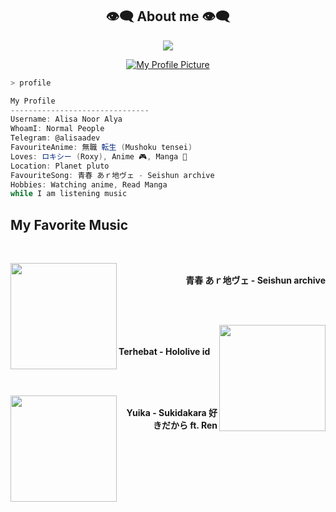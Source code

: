 <h2 align="center"> 👁️‍🗨️ About me 👁️‍🗨️ </h2>

<p align="center">
   <img src="https://komarev.com/ghpvc/?username=alisaadev&color=brightgreen&style=plastic&label=%F0%9F%91%80+Profile+Views">
</p>

<div align="center">

   [![My Profile Picture](https://i.postimg.cc/YS2hHybs/IMG-20250719-WA0004.jpg)](https://github.com/alisaadev/cerydra)

</div>

```sh
> profile
```

```csharp
My Profile
-------------------------------
Username: Alisa Noor Alya
WhoamI: Normal People
Telegram: @alisaadev
FavouriteAnime: 無職 転生 (Mushoku tensei)
Loves: ロキシー (Roxy), Anime 🎮, Manga 🎹
Location: Planet pluto
FavouriteSong: 青春 あｒ地ヴェ - Seishun archive
Hobbies: Watching anime, Read Manga 
while I am listening music
```

<div>

## My Favorite Music

<br>

<p align="right"><a href = "https://youtu.be/YzQCNmk3YYA?si=mAaGIQdqHCOVUlcb"><img src = "https://i.ytimg.com/vi/YzQCNmk3YYA/maxresdefault.jpg" width = "170" align = "left"/></a><b><br>青春 あｒ地ヴェ - Seishun archive</b></p>

<br>
<br>

<p align="left"><a href = "https://youtu.be/PaOMF-g1ZWU?si=R4BxcAlW-R62xf3e"><img  src ="https://i.ytimg.com/vi/PaOMF-g1ZWU/maxresdefault.jpg" width="170" align="right"></a><b><br><br>Terhebat - Hololive id</b></p>

<br>
<br>

<p align="right"><a href="https://www.youtube.com/watch?v=IfMqM-AtnQk"><img src="https://i.ytimg.com/vi/IfMqM-AtnQk/hqdefault.jpg" width="170" align="left"></a><b><br>Yuika - Sukidakara 好きだから ft. Ren</b></p>

</div>
